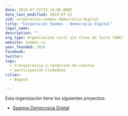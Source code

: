 ```yaml
---
date: 2019-07-21T23:14:06.000Z
date_last_modified: 2019-07-21
uid: corporacion-seamos-democracia-digital
title: "Corporación Seamos - Democracia Digital"
legal_name: 
description: ""
org_type: Organización civil sin fines de lucro (ONG)
website: seamos.co
year_founded: 2016
facebook: 
twitter: 
tags:
  - transparencia-y-rendicion-de-cuentas
  - participación-ciudadana
cities: 
  - Bogotá

---
```


Esta organización tiene los siguientes proyectos:

- [Seamos Democracia Digital](/proyectos/seamos-democracia-digital)
